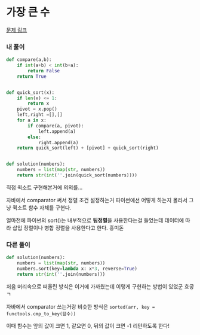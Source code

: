 # 가장 큰 수

[문제 링크](https://programmers.co.kr/learn/courses/30/lessons/42746)

### 내 풀이

```python
def compare(a,b):
    if int(a+b) < int(b+a):
        return False
    return True


def quick_sort(x):
    if len(x) <= 1:
        return x
    pivot = x.pop()
    left,right =[],[]
    for a in x:
        if compare(a, pivot):
            left.append(a)
        else:
            right.append(a)
    return quick_sort(left) + [pivot] + quick_sort(right)


def solution(numbers):
    numbers = list(map(str, numbers))
    return str(int(''.join(quick_sort(numbers))))
```

직접 퀵소트 구현해본거에 의의를...

자바에서 comparator 써서 정렬 조건 설정하는거 파이썬에선 어떻게 하는지 몰라서 그냥 퀵소트 함수 자체를 구현다.

얼마전에 파이썬의 sort()는 내부적으로 **팀정렬**을 사용한다는걸 들었는데 데이터에 따라 삽입 정렬이나 병합 정렬을 사용한다고 한다. 흥미돋



### 다른 풀이

```python
def solution(numbers):
    numbers = list(map(str, numbers))
    numbers.sort(key=lambda x: x*3, reverse=True)
    return str(int(''.join(numbers)))
```

처음 머리속으로 떠올린 방식은 이거에 가까웠는데 이렇게 구현하는 방법이 있었군 흐긓ㄱ



자바에서 comparator 쓰는거랑 비슷한 방식은 `sorted(arr, key = functools.cmp_to_key(함수))` 

이때 함수는 앞의 값이 크면 1, 같으면 0, 뒤의 값이 크면 -1 리턴하도록 한다!